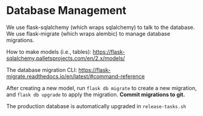 # Database Management

We use flask-sqlalchemy (which wraps sqlalchemy) to talk to the database.
We use flask-migrate (which wraps alembic) to manage database migrations.

How to make models (i.e., tables): https://flask-sqlalchemy.palletsprojects.com/en/2.x/models/

The database migration CLI:
https://flask-migrate.readthedocs.io/en/latest/#command-reference

After creating a new model, run `flask db migrate` to create a new migration,
and `flask db upgrade` to apply the migration.
**Commit migrations to git.**

The production database is automatically upgraded in `release-tasks.sh`

